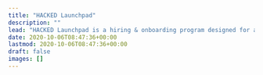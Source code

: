 ```yaml
---
title: "HACKED Launchpad"
description: ""
lead: "HACKED Launchpad is a hiring & onboarding program designed for accelerating technical growth in the Web3 space."
date: 2020-10-06T08:47:36+00:00
lastmod: 2020-10-06T08:47:36+00:00
draft: false
images: []
---
```

